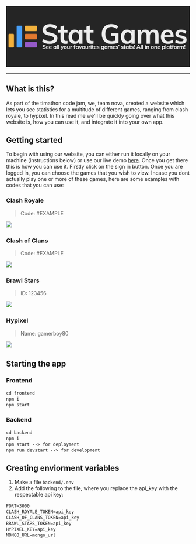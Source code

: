 <img src="branding/statgames long with slogan.jpeg">

---

## What is this?
As part of the timathon code jam, we, team nova, created a website which lets you see statistics for a multitude of different games, ranging from clash royale, to hypixel. In this read me we'll be quickly going over what this website is, how you can use it, and integrate it into your own app. 

## Getting started
To begin with using our website, you can either run it locally on your machine (instructions below) or use our live demo [here](https://statgames.net/). Once you get there this is how you can use it. Firstly click on the sign in button. Once you are logged in, you can choose the games that you wish to view. Incase you dont actually play one or more of these games, here are some examples with codes that you can use:

### Clash Royale
> Code: #EXAMPLE
<img src="/imgs/clash_royale.jpg">

### Clash of Clans
> Code: #EXAMPLE
<img src="/imgs/clash_of_clans.jpg">

### Brawl Stars
> ID: 123456
<img src="/imgs/brawl_stars.jpg">

### Hypixel
> Name: gamerboy80
<img src="/imgs/hypixel.jpg">


## Starting the app
### Frontend
```
cd frontend
npm i
npm start
```
### Backend
```
cd backend
npm i
npm start --> for deployment
npm run devstart --> for development
```

## Creating enviorment variables
1. Make a file `backend/.env`
2. Add the following to the file, where you replace the api_key with the respectable api key:

```env
PORT=3000
CLASH_ROYALE_TOKEN=api_key
CLASH_OF_CLANS_TOKEN=api_key
BRAWL_STARS_TOKEN=api_key
HYPIXEL_KEY=api_key
MONGO_URL=mongo_url
```